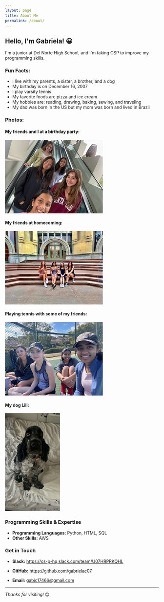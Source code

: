 ```yaml
---
layout: page
title: About Me
permalink: /about/
---
```


## Hello, I'm Gabriela! &#x1F600;


I'm a junior at Del Norte High School, and I'm taking CSP to improve my programming skills.

### Fun Facts:
- I live with my parents, a sister, a brother, and a dog
- My birthday is on December 16, 2007
- I play varsity tennis
- My favorite foods are pizza and ice cream
- My hobbies are: reading, drawing, baking, sewing, and traveling
- My dad was born in the US but my mom was born and lived in Brazil

### Photos: 
#### My friends and I at a birthday party: <br>
![img](../images/friends.png) <br>
#### My friends at homecoming: <br>
![img](../images/hoco_pic1.png) <br>
#### Playing tennis with some of my friends: <br>
![img](../images/tennis_friends.png) <br>
#### My dog Lili: <br>
![img](../images/lili_1.png) <br>


### Programming Skills & Expertise

- **Programming Languages:** Python, HTML, SQL
- **Other Skills:** AWS


### Get in Touch


- **Slack:** <a href="URL">https://cs-p-hq.slack.com/team/U07HRPRKQHL</a>

- **GitHub:** <a href="URL">https://github.com/gabrielac07</a>
- **Email:** gabic17466@gmail.com


<script src="https://utteranc.es/client.js"
        repo="nighthawkcoders/portfolio_2025"
        issue-term="title"
        label="blogpost-comment"
        theme="github-light"
        crossorigin="anonymous"
        async>
</script>

---

*Thanks for visiting!* 😊

